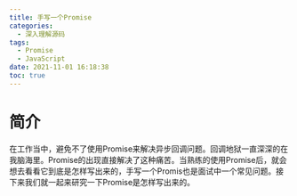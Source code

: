 ```yaml
---
title: 手写一个Promise
categories:
  - 深入理解源码
tags:
  - Promise
  - JavaScript
date: 2021-11-01 16:18:38
toc: true
---
```

# 简介
在工作当中，避免不了使用Promise来解决异步回调问题。回调地狱一直深深的在我脑海里。Promise的出现直接解决了这种痛苦。当熟练的使用Promise后，就会想去看看它到底是怎样写出来的，手写一个Promis也是面试中一个常见问题。接下来我们就一起来研究一下Promise是怎样写出来的。
<!-- more -->